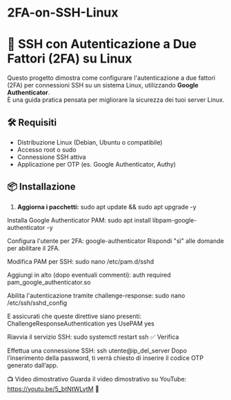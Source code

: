 # 2FA-on-SSH-Linux
# 🔐 SSH con Autenticazione a Due Fattori (2FA) su Linux

Questo progetto dimostra come configurare l'autenticazione a due fattori (2FA) per connessioni SSH su un sistema Linux, utilizzando **Google Authenticator**.  
È una guida pratica pensata per migliorare la sicurezza dei tuoi server Linux.

## 🛠️ Requisiti

- Distribuzione Linux (Debian, Ubuntu o compatibile)
- Accesso root o sudo
- Connessione SSH attiva
- Applicazione per OTP (es. Google Authenticator, Authy)

## 📦 Installazione

1. **Aggiorna i pacchetti:**
   sudo apt update && sudo apt upgrade -y
   
Installa Google Authenticator PAM:
sudo apt install libpam-google-authenticator -y

Configura l'utente per 2FA:
google-authenticator
Rispondi "sì" alle domande per abilitare il 2FA.

Modifica PAM per SSH:
sudo nano /etc/pam.d/sshd

Aggiungi in alto (dopo eventuali commenti):
auth required pam_google_authenticator.so


Abilita l'autenticazione tramite challenge-response:
sudo nano /etc/ssh/sshd_config

E assicurati che queste direttive siano presenti:
ChallengeResponseAuthentication yes
UsePAM yes

Riavvia il servizio SSH:
sudo systemctl restart ssh
✅ Verifica

Effettua una connessione SSH:
ssh utente@ip_del_server
Dopo l’inserimento della password, ti verrà chiesto di inserire il codice OTP generato dall’app.

📺 Video dimostrativo
Guarda il video dimostrativo su YouTube:
https://youtu.be/5_btNtWLytM 🎥 
